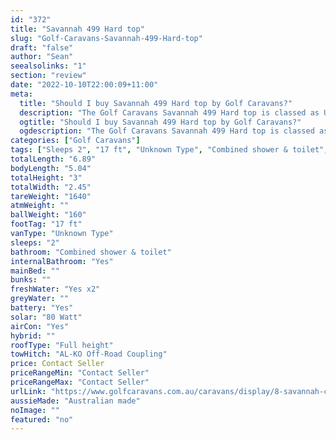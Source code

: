 ```yaml
---
id: "372"
title: "Savannah 499 Hard top"
slug: "Golf-Caravans-Savannah-499-Hard-top"
draft: "false"
author: "Sean"
seealsolinks: "1"
section: "review"
date: "2022-10-10T22:00:09+11:00"
meta:
  title: "Should I buy Savannah 499 Hard top by Golf Caravans?"
  description: "The Golf Caravans Savannah 499 Hard top is classed as Unknown Type, and sleeps 2 people. It is Australian made and comes in at 17 ft. It generally has Combined shower & toilet."
  ogtitle: "Should I buy Savannah 499 Hard top by Golf Caravans?"
  ogdescription: "The Golf Caravans Savannah 499 Hard top is classed as Unknown Type, and sleeps 2 people. It is Australian made and comes in at 17 ft. It generally has Combined shower & toilet."
categories: ["Golf Caravans"]
tags: ["Sleeps 2", "17 ft", "Unknown Type", "Combined shower & toilet", "Full height", "Price Unknown", "Australian made"]
totalLength: "6.89"
bodyLength: "5.04"
totalHeight: "3"
totalWidth: "2.45"
tareWeight: "1640"
atmWeight: ""
ballWeight: "160"
footTag: "17 ft"
vanType: "Unknown Type"
sleeps: "2"
bathroom: "Combined shower & toilet"
internalBathroom: "Yes"
mainBed: ""
bunks: ""
freshWater: "Yes x2"
greyWater: ""
battery: "Yes"
solar: "80 Watt"
airCon: "Yes"
hybrid: ""
roofType: "Full height"
towHitch: "AL-KO Off-Road Coupling"
price: Contact Seller
priceRangeMin: "Contact Seller"
priceRangeMax: "Contact Seller"
urlLink: "https://www.golfcaravans.com.au/caravans/display/8-savannah-caravan-range-/"
aussieMade: "Australian made"
noImage: ""
featured: "no"
---
```

